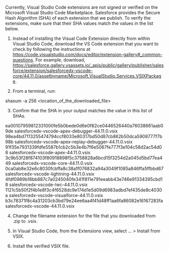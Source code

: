Currently, Visual Studio Code extensions are not signed or verified on the
Microsoft Visual Studio Code Marketplace. Salesforce provides the Secure Hash
Algorithm (SHA) of each extension that we publish. To verify the extensions,
make sure that their SHA values match the values in the list below.

1. Instead of installing the Visual Code Extension directly from within Visual
   Studio Code, download the VS Code extension that you want to check by
   following the instructions at
   https://code.visualstudio.com/docs/editor/extension-gallery#_common-questions.
   For example, download,
   https://salesforce.gallery.vsassets.io/_apis/public/gallery/publisher/salesforce/extension/salesforcedx-vscode-core/44.11.0/assetbyname/Microsoft.VisualStudio.Services.VSIXPackage.

2. From a terminal, run:

shasum -a 256 <location_of_the_downloaded_file>

3. Confirm that the SHA in your output matches the value in this list of SHAs.

ea00107959812331000fe5b0bede0d6e0f82ce0446526440a76038661aab09de  salesforcedx-vscode-apex-debugger-44.11.0.vsix
98ea4bd7113255474794ccf8033e80317bd50d87cb862b50dca5908777f7b98b  salesforcedx-vscode-apex-replay-debugger-44.11.0.vsix
91f35e7931339fdfe5587b1cb2c5b3e4b7f6e5067fe777f3e104c58d2ac54d08  salesforcedx-vscode-apex-44.11.0.vsix
3c9b53f28f874103f80918898f5c3758828a6bcd15f3254d2a045d5bd77ea449  salesforcedx-vscode-core-44.11.0.vsix
0ca0ab8e32e6c8030fcbffa8c38a1f076832a94a3049f1085a846ffa5ffbbd67  salesforcedx-vscode-lightning-44.11.0.vsix
4fdf0989b18bb887c7a0245040fe341f811e791eeabb43e746e91334395cbd18  salesforcedx-vscode-lwc-44.11.0.vsix
1121c5b50f2f4b1e8f3c4f6528dc9e174d1e5d09d6983adbd7ef435de8c4030a  salesforcedx-vscode-visualforce-44.11.0.vsix
b3c78371f8c4a31203cb3bd79e24ee6aa4f41d48ff1aa6fa86082e16167283fa  salesforcedx-vscode-44.11.0.vsix


4. Change the filename extension for the file that you downloaded from .zip to
.vsix.

5. In Visual Studio Code, from the Extensions view, select ... > Install from
VSIX.

6. Install the verified VSIX file.

